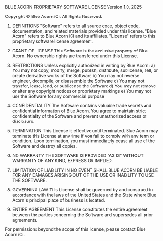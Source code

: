 BLUE ACORN PROPRIETARY SOFTWARE LICENSE
Version 1.0, 2025

Copyright © Blue Acorn iCi. All Rights Reserved.

1. DEFINITIONS
"Software" refers to all source code, object code, documentation, and related materials provided under this license.
"Blue Acorn" refers to Blue Acorn iCi and its affiliates.
"License" refers to this proprietary software license agreement.

2. GRANT OF LICENSE
This Software is the exclusive property of Blue Acorn. No ownership rights are transferred under this License.

3. RESTRICTIONS
Unless explicitly authorized in writing by Blue Acorn:
a) You may not copy, modify, merge, publish, distribute, sublicense, sell, or create derivative works of the Software
b) You may not reverse engineer, decompile, or disassemble the Software
c) You may not transfer, lease, lend, or sublicense the Software
d) You may not remove or alter any copyright notices or proprietary markings
e) You may not use the Software for any commercial purpose

4. CONFIDENTIALITY
The Software contains valuable trade secrets and confidential information of Blue Acorn. You agree to maintain strict confidentiality of the Software and prevent unauthorized access or disclosure.

5. TERMINATION
This License is effective until terminated. Blue Acorn may terminate this License at any time if you fail to comply with any term or condition. Upon termination, you must immediately cease all use of the Software and destroy all copies.

6. NO WARRANTY
THE SOFTWARE IS PROVIDED "AS IS" WITHOUT WARRANTY OF ANY KIND, EXPRESS OR IMPLIED.

7. LIMITATION OF LIABILITY
IN NO EVENT SHALL BLUE ACORN BE LIABLE FOR ANY DAMAGES ARISING OUT OF THE USE OR INABILITY TO USE THE SOFTWARE.

8. GOVERNING LAW
This License shall be governed by and construed in accordance with the laws of the United States and the State where Blue Acorn's principal place of business is located.

9. ENTIRE AGREEMENT
This License constitutes the entire agreement between the parties concerning the Software and supersedes all prior agreements.

For permissions beyond the scope of this license, please contact Blue Acorn iCi.

